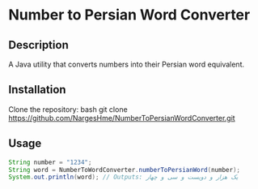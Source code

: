 # Number to Persian Word Converter

## Description
A Java utility that converts numbers into their Persian word equivalent.

## Installation
Clone the repository:
bash git clone https://github.com/NargesHme/NumberToPersianWordConverter.git

## Usage

```java 
String number = "1234";
String word = NumberToWordConverter.numberToPersianWord(number);
System.out.println(word); // Outputs: یک هزار و دویست و سی و چهار
```
